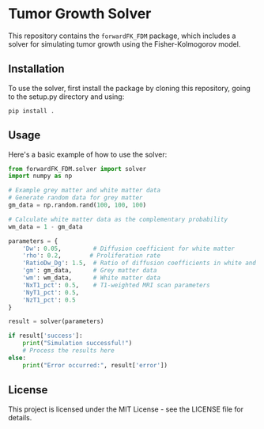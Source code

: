 
# Tumor Growth Solver

This repository contains the `forwardFK_FDM` package, which includes a solver for simulating tumor growth using the Fisher-Kolmogorov model.

## Installation

To use the solver, first install the package by cloning this repository, going to the setup.py directory and using:
```
pip install .
```

## Usage

Here's a basic example of how to use the solver:

```python
from forwardFK_FDM.solver import solver
import numpy as np

# Example grey matter and white matter data
# Generate random data for grey matter
gm_data = np.random.rand(100, 100, 100)

# Calculate white matter data as the complementary probability
wm_data = 1 - gm_data

parameters = {
    'Dw': 0.05,         # Diffusion coefficient for white matter
    'rho': 0.2,        # Proliferation rate
    'RatioDw_Dg': 1.5,  # Ratio of diffusion coefficients in white and grey matter
    'gm': gm_data,      # Grey matter data
    'wm': wm_data,      # White matter data
    'NxT1_pct': 0.5,    # T1-weighted MRI scan parameters
    'NyT1_pct': 0.5,
    'NzT1_pct': 0.5
}

result = solver(parameters)

if result['success']:
    print("Simulation successful!")
    # Process the results here
else:
    print("Error occurred:", result['error'])
```

## License

This project is licensed under the MIT License - see the LICENSE file for details.
